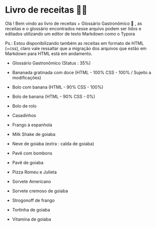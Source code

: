 # Livro de receitas :man_cook:

Olá ! Bem vindo ao livro de receitas + Glossário Gastronômico :wave: , as receitas e o glossário encontrados nesse arquivo podem ser lidos e editados utilizando um editor de texto Markdown como o Typora

Ps.: Estou disponibilizando também as receitas em formato de HTML (+css), claro vale ressaltar que a migração dos arquivos que estão em Markdown para HTML está em andamento.

- Glossário Gastronômico (Status : 35%)

- Bananada gratinada com doce (HTML - 100% CSS - 100% / Sujeito a modificações)

- Bolo com banana (HTML - 90% CSS - 100%)

- Bolo de banana (HTML - 90% CSS - 0%)

- Bolo de rolo

- Casadinhos

- Frango à espanhola

- Milk Shake de goiaba

- Neve de goiaba (extra : calda de goiaba)

- Pavê com bombons

- Pavê de goiaba

- Pizza Romeu e Julieta

- Sorvete Americano

- Sorvete cremoso de goiaba

- Strogonoff de frango

- Tortinha de goiaba

- Vitamina de goiaba

  
